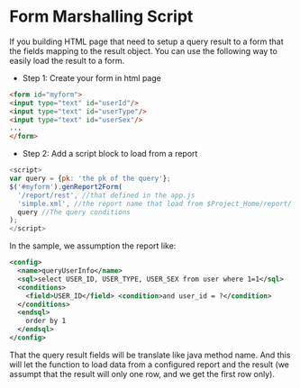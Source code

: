 Form Marshalling Script
=======

If you building HTML page that need to setup a query result to a form that the fields mapping to the result object. You can use the following way to easily load the result to a form.

* Step 1: Create your form in html page

```html
<form id="myform">
<input type="text" id="userId"/>
<input type="text" id="userType"/>
<input type="text" id="userSex"/>
...
</form>
```

* Step 2: Add a script block to load from a report

```js
<script>
var query = {pk: 'the pk of the query'};
$('#myform').genReport2Form(
  '/report/rest', //that defined in the app.js
  'simple.xml', //the report name that load from $Project_Home/report/
  query //The query conditions
);
</script>
```

In the sample, we assumption the report like:

```xml
<config>
  <name>queryUserInfo</name>
  <sql>select USER_ID, USER_TYPE, USER_SEX from user where 1=1</sql>
  <conditions>
    <field>USER_ID</field> <condition>and user_id = ?</condition>
  </conditions>
  <endsql>
    order by 1
  </endsql>
</config>
```

That the query result fields will be translate like java method name. And this will let the function to load data from a configured report and the result (we assumpt that the result will only one row, and we get the first row only). 
